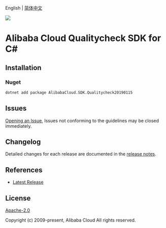 English | [简体中文](README-CN.md)

![](https://aliyunsdk-pages.alicdn.com/icons/AlibabaCloud.svg)

# Alibaba Cloud Qualitycheck SDK for C#

## Installation

### Nuget

```bash
dotnet add package AlibabaCloud.SDK.Qualitycheck20190115
```

## Issues

[Opening an Issue](https://github.com/aliyun/alibabacloud-csharp-sdk/issues/new), Issues not conforming to the guidelines may be closed immediately.

## Changelog

Detailed changes for each release are documented in the [release notes](./ChangeLog.md).

## References

* [Latest Release](https://github.com/aliyun/alibabacloud-csharp-sdk/)

## License

[Apache-2.0](http://www.apache.org/licenses/LICENSE-2.0)

Copyright (c) 2009-present, Alibaba Cloud All rights reserved.
